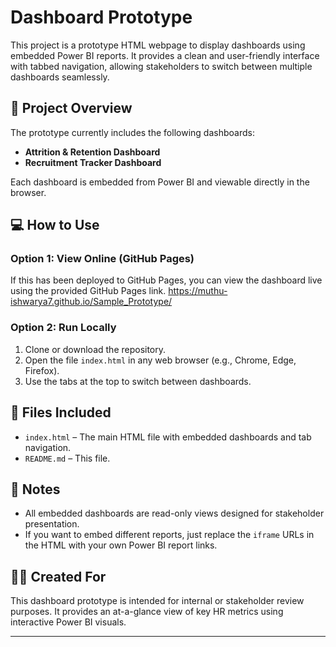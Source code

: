 # Dashboard Prototype

This project is a prototype HTML webpage to display dashboards using embedded Power BI reports. It provides a clean and user-friendly interface with tabbed navigation, allowing stakeholders to switch between multiple dashboards seamlessly.

## 📄 Project Overview

The prototype currently includes the following dashboards:

- **Attrition & Retention Dashboard**
- **Recruitment Tracker Dashboard**

Each dashboard is embedded from Power BI and viewable directly in the browser.

## 💻 How to Use

### Option 1: View Online (GitHub Pages)
If this has been deployed to GitHub Pages, you can view the dashboard live using the provided GitHub Pages link.
https://muthu-ishwarya7.github.io/Sample_Prototype/

### Option 2: Run Locally

1. Clone or download the repository.
2. Open the file `index.html` in any web browser (e.g., Chrome, Edge, Firefox).
3. Use the tabs at the top to switch between dashboards.

## 📁 Files Included

- `index.html` – The main HTML file with embedded dashboards and tab navigation.
- `README.md` – This file.

## 📌 Notes

- All embedded dashboards are read-only views designed for stakeholder presentation.
- If you want to embed different reports, just replace the `iframe` URLs in the HTML with your own Power BI report links.

## 🧑‍💼 Created For

This dashboard prototype is intended for internal or stakeholder review purposes. It provides an at-a-glance view of key HR metrics using interactive Power BI visuals.

---
